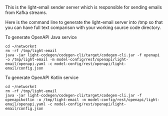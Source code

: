 This is the light-email sender server which is responsible for sending emails from Kafka streams. 

Here is the command line to generate the light-email server into /tmp so that you can have full text comparison with your working source code directory.

To generate OpenAPI Java service

```
cd ~/networknt
rm -rf /tmp/light-email
java -jar light-codegen/codegen-cli/target/codegen-cli.jar -f openapi -o /tmp/light-email -m model-config/rest/openapi/light-email/openapi.yaml -c model-config/rest/openapi/light-email/config.json
```

To generate OpenAPI Kotlin service

```
cd ~/networknt
rm -rf /tmp/light-email
java -jar light-codegen/codegen-cli/target/codegen-cli.jar -f openapikotlin -o /tmp/light-email -m model-config/rest/openapi/light-email/openapi.yaml -c model-config/rest/openapi/light-email/config.json
```
